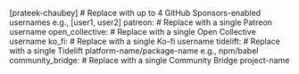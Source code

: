  [prateek-chaubey] # Replace with up to 4 GitHub Sponsors-enabled usernames e.g., [user1, user2] patreon: # Replace with a single Patreon username open_collective: # Replace with a single Open Collective username ko_fi: # Replace with a single Ko-fi username tidelift: # Replace with a single Tidelift platform-name/package-name e.g., npm/babel community_bridge: # Replace with a single Community Bridge project-name 
